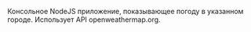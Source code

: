 Консольное NodeJS приложение, показывающее погоду в указанном городе. 
Использует API openweathermap.org.
